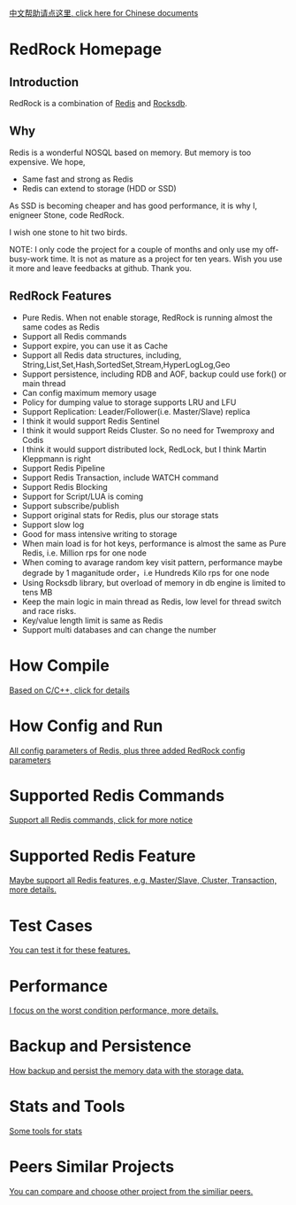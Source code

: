[中文帮助请点这里, click here for Chinese documents](documents/menu_cn.md) 

# RedRock Homepage

## Introduction
RedRock is a combination of [Redis](https://github.com/antirez/redis) and [Rocksdb](https://rocksdb.org/).

## Why
Redis is a wonderful NOSQL based on memory. But memory is too expensive. We hope,
* Same fast and strong as Redis
* Redis can extend to storage (HDD or SSD)

As SSD is becoming cheaper and has good performance, it is why I, enigneer Stone, code RedRock. 

I wish one stone to hit two birds. 

NOTE: 
I only code the project for a couple of months and only use my off-busy-work time. 
It is not as mature as a project for ten years. 
Wish you use it more and leave feedbacks at github. Thank you.

## RedRock Features
* Pure Redis. When not enable storage, RedRock is running almost the same codes as Redis
* Support all Redis commands
* Support expire, you can use it as Cache
* Support all Redis data structures, including, String,List,Set,Hash,SortedSet,Stream,HyperLogLog,Geo
* Support persistence, including RDB and AOF, backup could use fork() or main thread
* Can config maximum memory usage
* Policy for dumping value to storage supports LRU and LFU
* Support Replication: Leader/Follower(i.e. Master/Slave) replica
* I think it would support Redis Sentinel
* I think it would support Reids Cluster. So no need for Twemproxy and Codis
* I think it would support distributed lock, RedLock, but I think Martin Kleppmann is right 
* Support Redis Pipeline
* Support Redis Transaction, include WATCH command
* Support Redis Blocking
* Support for Script/LUA is coming
* Support subscribe/publish
* Support original stats for Redis, plus our storage stats
* Support slow log
* Good for mass intensive writing to storage
* When main load is for hot keys, performance is almost the same as Pure Redis, i.e. Million rps for one node
* When coming to avarage random key visit pattern, performance maybe degrade by 1 maganitude order，i.e Hundreds Kilo rps for one node
* Using Rocksdb library, but overload of memory in db engine is limited to tens MB
* Keep the main logic in main thread as Redis, low level for thread switch and race risks.
* Key/value length limit is same as Redis
* Support multi databases and can change the number

# How Compile

[Based on C/C++, click for details](documents/compile_en.md)

# How Config and Run

[All config parameters of Redis, plus three added RedRock config parameters](documents/howrun_en.md)

# Supported Redis Commands

[Support all Redis commands, click for more notice](documents/commands_en.md)

# Supported Redis Feature

[Maybe support all Redis features, e.g. Master/Slave, Cluster, Transaction, more details.](documents/feature_en.md)

# Test Cases

[You can test it for these features.](documents/test_en.md)

# Performance

[I focus on the worst condition performance, more details.](documents/performance_en.md)

# Backup and Persistence

[How backup and persist the memory data with the storage data.](documents/persistence_en.md)

# Stats and Tools

[Some tools for stats](documents/stat_en.md)

# Peers Similar Projects

[You can compare and choose other project from the similiar peers.](documents/peers_en.md)
